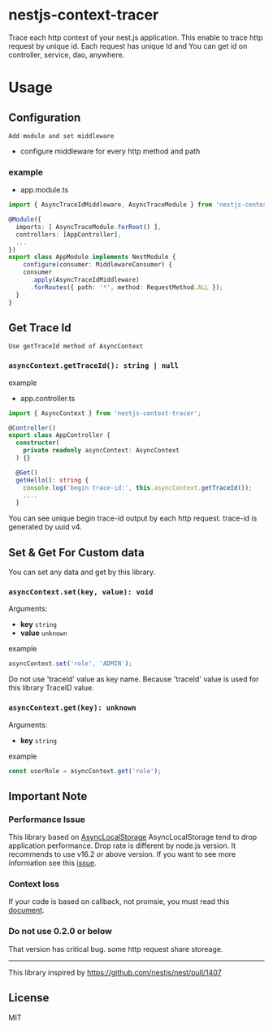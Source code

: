 # nestjs-context-tracer
Trace each http context of your nest.js application.
This enable to trace http request by unique id. Each request has unique Id and You can get id on controller, service, dao, anywhere.


# Usage
## Configuration

`Add module and set middleware` 
- configure middleware for every http method and path

### example 
- app.module.ts
```ts
import { AsyncTraceIdMiddleware, AsyncTraceModule } from 'nestjs-context-tracer';

@Module({
  imports: [ AsyncTraceModule.forRoot() ],
  controllers: [AppController],
  ...
})
export class AppModule implements NestModule {
    configure(consumer: MiddlewareConsumer) {
    consumer
      .apply(AsyncTraceIdMiddleware)
      .forRoutes({ path: '*', method: RequestMethod.ALL });
  }
}
```

## Get Trace Id
`Use getTraceId method of AsyncContext `

### `asyncContext.getTraceId(): string | null`

example
- app.controller.ts

```ts
import { AsyncContext } from 'nestjs-context-tracer';

@Controller()
export class AppController {
  constructor(
    private readonly asyncContext: AsyncContext
  ) {}

  @Get()
  getHello(): string {
    console.log('begin trace-id:', this.asyncContext.getTraceId());
    ....
  }
```
You can see unique begin trace-id output by each http request.
trace-id is generated by uuid v4.


## Set & Get For Custom data
You can set any data and get by this library.


### `asyncContext.set(key, value): void`

Arguments:

* **key** `string`
* **value** `unknown`

example
```ts
asyncContext.set('role', 'ADMIN');
```
Do not  use 'traceId' value as key name.
Because 'traceId' value is used for this library TraceID value.

### `asyncContext.get(key): unknown`

Arguments:

* **key** `string`

example
```ts
const userRole = asyncContext.get('role');
```


## Important Note
### Performance Issue
This library based on [AsyncLocalStorage](https://nodejs.org/docs/latest-v14.x/api/async_hooks.html#async_hooks_class_asynclocalstorage)
AsyncLocalStorage tend to drop application performance.
Drop rate is different by node.js version. It recommends to use v16.2 or above version.
If you want to see more information see this [issue](https://github.com/nodejs/node/issues/34493#issuecomment-845094849). 

### Context loss
If your code is based on callback, not promsie, you must read this [document](https://nodejs.org/dist/latest-v16.x/docs/api/async_context.html#troubleshooting-context-loss). 

### Do not use 0.2.0 or below
That version has critical bug. some http request share storeage.

---
This library inspired by https://github.com/nestjs/nest/pull/1407

## License

MIT
